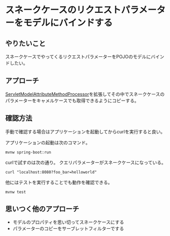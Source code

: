 # スネークケースのリクエストパラメーターをモデルにバインドする

## やりたいこと

スネークケースでやってくるリクエストパラメーターをPOJOのモデルにバインドしたい。

## アプローチ

[ServletModelAttributeMethodProcessor](https://docs.spring.io/spring/docs/4.3.11.RELEASE/javadoc-api/org/springframework/web/servlet/mvc/method/annotation/ServletModelAttributeMethodProcessor.html)を拡張してその中でスネークケースのパラメーターをキャメルケースでも取得できるようにコピーする。

## 確認方法

手動で確認する場合はアプリケーションを起動してからcurlを実行すると良い。

アプリケーションの起動は次のコマンド。

```
mvnw spring-boot:run
```

curlで試すのは次の通り。
クエリパラメーターがスネークケースになっている。

```
curl "localhost:8080?foo_bar=helloworld"
```

他にはテストを実行することでも動作を確認できる。

```
mvnw test
```

## 思いつく他のアプローチ

* モデルのプロパティを思い切ってスネークケースにする
* パラメーターのコピーをサーブレットフィルターでする

